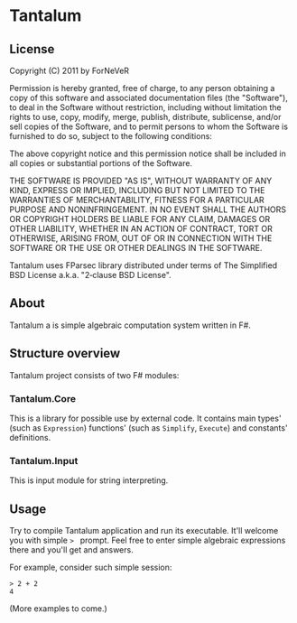 ﻿Tantalum
========

License
-------
Copyright (C) 2011 by ForNeVeR

Permission is hereby granted, free of charge, to any person obtaining a copy
of this software and associated documentation files (the "Software"), to deal
in the Software without restriction, including without limitation the rights
to use, copy, modify, merge, publish, distribute, sublicense, and/or sell
copies of the Software, and to permit persons to whom the Software is
furnished to do so, subject to the following conditions:

The above copyright notice and this permission notice shall be included in
all copies or substantial portions of the Software.

THE SOFTWARE IS PROVIDED "AS IS", WITHOUT WARRANTY OF ANY KIND, EXPRESS OR
IMPLIED, INCLUDING BUT NOT LIMITED TO THE WARRANTIES OF MERCHANTABILITY,
FITNESS FOR A PARTICULAR PURPOSE AND NONINFRINGEMENT. IN NO EVENT SHALL THE
AUTHORS OR COPYRIGHT HOLDERS BE LIABLE FOR ANY CLAIM, DAMAGES OR OTHER
LIABILITY, WHETHER IN AN ACTION OF CONTRACT, TORT OR OTHERWISE, ARISING FROM,
OUT OF OR IN CONNECTION WITH THE SOFTWARE OR THE USE OR OTHER DEALINGS IN
THE SOFTWARE.

Tantalum uses FParsec library distributed under terms of The Simplified BSD
License a.k.a. "2‐clause BSD License".

About
-----
Tantalum a is simple algebraic computation system written in F#.

Structure overview
------------------
Tantalum project consists of two F# modules:

### Tantalum.Core
This is a library for possible use by external code. It contains main types'
(such as `Expression`) functions' (such as `Simplify`, `Execute`) and
constants' definitions.

### Tantalum.Input
This is input module for string interpreting.

Usage
-----
Try to compile Tantalum application and run its executable. It'll welcome you
with simple `> ` prompt. Feel free to enter simple algebraic expressions there
and you'll get and answers.

For example, consider such simple session:

    > 2 + 2
    4

(More examples to come.)
